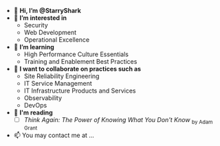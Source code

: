 - 👋 **Hi, I’m @StarryShark**
- 👀 **I’m interested in**
    - Security
    - Web Development
    - Operational Excellence
- 🌱 **I’m learning**
    - High Performance Culture Essentials
    - Training and Enablement Best Practices
- 💞️ **I want to collaborate on practices such as**
    - Site Reliability Engineering
    - IT Service Management
    - IT Infrastructure Products and Services
    - Observability
    - DevOps
- 📖 **I'm reading**
    - [ ] *Think Again: The Power of Knowing What You Don't Know* <sub>by Adam Grant</sub>
- 📫 You may contact me at ...

<!---
StarryShark/StarryShark is a ✨ special ✨ repository because its `README.md` (this file) appears on your GitHub profile.
You can click the Preview link to take a look at your changes.
--->
